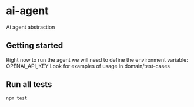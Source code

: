 # ai-agent
Ai agent abstraction

## Getting started
Right now to run the agent we will need to define the environment variable: OPENAI_API_KEY
Look for examples of usage in domain/test-cases


## Run all tests

    npm test